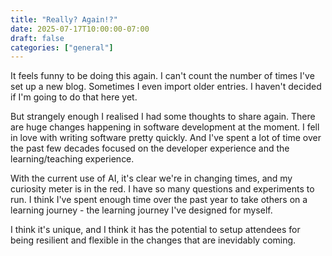 ```yaml
---
title: "Really? Again!?"
date: 2025-07-17T10:00:00-07:00
draft: false
categories: ["general"]
---
```


It feels funny to be doing this again. I can't count the number of times I've set up a new blog. Sometimes I even import older entries. I haven't decided if I'm going to do that here yet.

But strangely enough I realised I had some thoughts to share again. There are huge changes happening in software development at the moment. I fell in love with writing software pretty quickly. And I've spent a lot of time over the past few decades focused on the developer experience and the learning/teaching experience.

With the current use of AI, it's clear we're in changing times, and my curiosity meter is in the red. I have so many questions and experiments to run. I think I've spent enough time over the past year to take others on a learning journey - the learning journey I've designed for myself.

I think it's unique, and I think it has the potential to setup attendees for being resilient and flexible in the changes that are inevidably coming.

